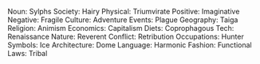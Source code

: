 Noun: Sylphs
Society: Hairy
Physical: Triumvirate
Positive: Imaginative
Negative: Fragile
Culture: Adventure
Events: Plague
Geography: Taiga
Religion: Animism
Economics: Capitalism
Diets: Coprophagous
Tech: Renaissance
Nature: Reverent
Conflict: Retribution
Occupations: Hunter
Symbols: Ice
Architecture: Dome
Language: Harmonic
Fashion: Functional
Laws: Tribal